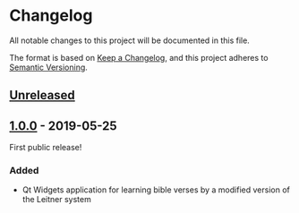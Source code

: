 # Changelog
All notable changes to this project will be documented in this file.

The format is based on [Keep a Changelog](https://keepachangelog.com/en/1.0.0/),
and this project adheres to [Semantic Versioning](https://semver.org/spec/v2.0.0.html).

## [Unreleased]

## [1.0.0] - 2019-05-25
First public release!

### Added
- Qt Widgets application for learning bible verses by a modified version of the Leitner system


[Unreleased]: https://github.com/markuspg/LeitnerLearner/compare/v1.0.0...HEAD
[1.0.0]: https://github.com/markuspg/LeitnerLearner/releases/tag/v1.0.0
